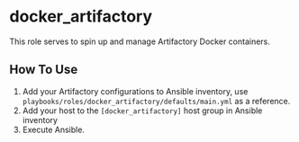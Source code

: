 # docker_artifactory
This role serves to spin up and manage Artifactory Docker containers.

## How To Use
1. Add your Artifactory configurations to Ansible inventory, use `playbooks/roles/docker_artifactory/defaults/main.yml` as a reference.
2. Add your host to the `[docker_artifactory]` host group in Ansible inventory
3. Execute Ansible.
